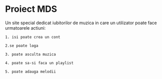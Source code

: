# Proiect MDS

  Un site special dedicat iubitorilor de muzica in care un utilizator poate face urmatoarele actiuni:
  
    1. isi poate crea un cont
    
    2.se poate loga
    
    3. poate asculta muzica
    
    4. poate sa-si faca un playlist
    
    5. poate adauga melodii
    
